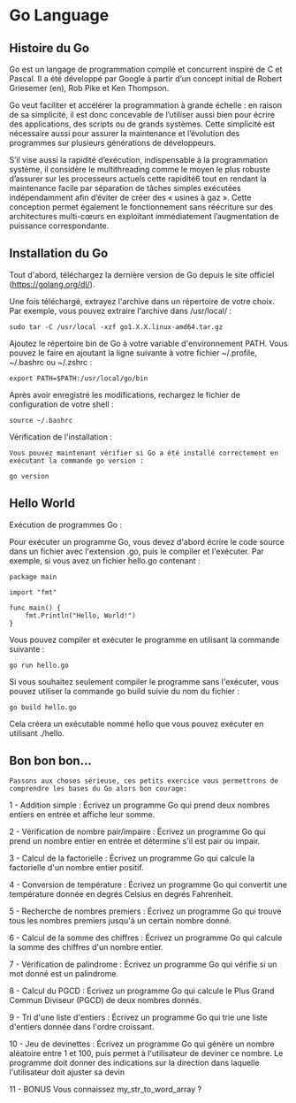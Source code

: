 # Go Language 
## Histoire du Go
Go est un langage de programmation compilé et concurrent inspiré de C et Pascal. Il a été développé par Google à partir d’un concept initial de Robert Griesemer (en), Rob Pike et Ken Thompson.

Go veut faciliter et accélérer la programmation à grande échelle : en raison de sa simplicité, il est donc concevable de l’utiliser aussi bien pour écrire des applications, des scripts ou de grands systèmes. Cette simplicité est nécessaire aussi pour assurer la maintenance et l’évolution des programmes sur plusieurs générations de développeurs.

S’il vise aussi la rapidité d’exécution, indispensable à la programmation système, il considère le multithreading comme le moyen le plus robuste d’assurer sur les processeurs actuels cette rapidité6 tout en rendant la maintenance facile par séparation de tâches simples exécutées indépendamment afin d’éviter de créer des « usines à gaz ». Cette conception permet également le fonctionnement sans réécriture sur des architectures multi-cœurs en exploitant immédiatement l’augmentation de puissance correspondante. 

## Installation du Go
Tout d'abord, téléchargez la dernière version de Go depuis le site officiel (https://golang.org/dl/).

Une fois téléchargé, extrayez l'archive dans un répertoire de votre choix. Par exemple, vous pouvez extraire l'archive dans /usr/local/ :

    sudo tar -C /usr/local -xzf go1.X.X.linux-amd64.tar.gz

Ajoutez le répertoire bin de Go à votre variable d'environnement PATH. Vous pouvez le faire en ajoutant la ligne suivante à votre fichier ~/.profile, ~/.bashrc ou ~/.zshrc :

    export PATH=$PATH:/usr/local/go/bin

Après avoir enregistré les modifications, rechargez le fichier de configuration de votre shell :

    source ~/.bashrc

Vérification de l'installation :

    Vous pouvez maintenant vérifier si Go a été installé correctement en exécutant la commande go version :

    go version

## Hello World

Exécution de programmes Go :

Pour exécuter un programme Go, vous devez d'abord écrire le code source dans un fichier avec l'extension .go, puis le compiler et l'exécuter.
Par exemple, si vous avez un fichier hello.go contenant :

    package main

    import "fmt"

    func main() {
        fmt.Println("Hello, World!")
    }

Vous pouvez compiler et exécuter le programme en utilisant la commande suivante :

    go run hello.go

Si vous souhaitez seulement compiler le programme sans l'exécuter, vous pouvez utiliser la commande go build suivie du nom du fichier :

    go build hello.go

Cela créera un exécutable nommé hello que vous pouvez exécuter en utilisant ./hello.

## Bon bon bon...
`Passons aux choses sérieuse, ces petits exercice vous permettrons de comprendre les bases du Go alors bon courage:`

1 - Addition simple :
Écrivez un programme Go qui prend deux nombres entiers en entrée et affiche leur somme.

2 - Vérification de nombre pair/impaire :
Écrivez un programme Go qui prend un nombre entier en entrée et détermine s'il est pair ou impair.

3 - Calcul de la factorielle :
Écrivez un programme Go qui calcule la factorielle d'un nombre entier positif.

4 - Conversion de température :
Écrivez un programme Go qui convertit une température donnée en degrés Celsius en degrés Fahrenheit.

5 - Recherche de nombres premiers :
Écrivez un programme Go qui trouve tous les nombres premiers jusqu'à un certain nombre donné.

6 - Calcul de la somme des chiffres :
Écrivez un programme Go qui calcule la somme des chiffres d'un nombre entier.

7 - Vérification de palindrome :
Écrivez un programme Go qui vérifie si un mot donné est un palindrome.

8 - Calcul du PGCD :
Écrivez un programme Go qui calcule le Plus Grand Commun Diviseur (PGCD) de deux nombres donnés.

9 - Tri d'une liste d'entiers :
Écrivez un programme Go qui trie une liste d'entiers donnée dans l'ordre croissant.

10 - Jeu de devinettes :
Écrivez un programme Go qui génère un nombre aléatoire entre 1 et 100, puis permet à l'utilisateur de deviner ce nombre. Le programme doit donner des indications sur la direction dans laquelle l'utilisateur doit ajuster sa devin

11 - BONUS
Vous connaissez my_str_to_word_array ?

